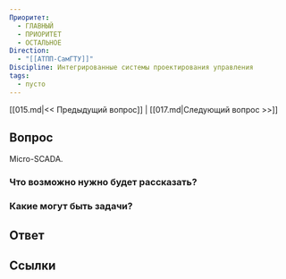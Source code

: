 ```yaml
---
Приоритет:
  - ГЛАВНЫЙ
  - ПРИОРИТЕТ
  - ОСТАЛЬНОЕ
Direction:
  - "[[АТПП-СамГТУ]]" 
Discipline: Интегрированные системы проектирования управления 
tags:
  - пусто
---
```

[[015.md|<< Предыдущий вопрос]] | [[017.md|Следующий вопрос >>]]
## Вопрос

Micro-SCADA.

### Что возможно нужно будет рассказать?

### Какие могут быть задачи?

## Ответ

## Ссылки
